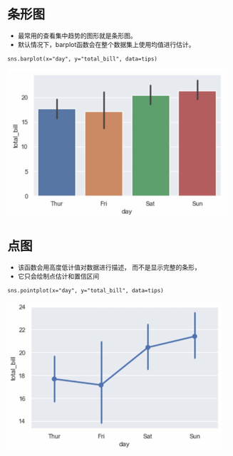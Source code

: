 # 条形图
- 最常用的查看集中趋势的图形就是条形图。 
- 默认情况下，barplot函数会在整个数据集上使用均值进行估计。 

```
sns.barplot(x="day", y="total_bill", data=tips)
```
![](../photo/Pasted%20image%2020231117113951.png)
# 点图
- 该函数会用高度低计值对数据进行描述， 而不是显示完整的条形， 
- 它只会绘制点估计和置信区间

```
sns.pointplot(x="day", y="total_bill", data=tips)
```
![](../photo/Pasted%20image%2020231117114140.png)